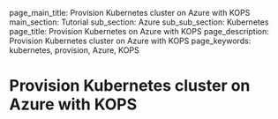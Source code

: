 page_main_title: Provision Kubernetes cluster on Azure with KOPS
main_section: Tutorial
sub_section: Azure
sub_sub_section: Kubernetes
page_title: Provision Kubernetes on Azure with KOPS
page_description: Provision Kubernetes cluster on Azure with KOPS
page_keywords: kubernetes, provision, Azure, KOPS

# Provision Kubernetes cluster on Azure with KOPS
